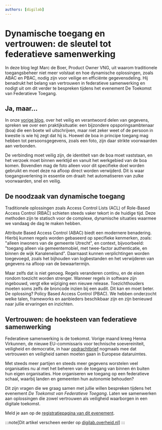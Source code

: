 ```yaml
---
authors: [digilab]
---
```

# Dynamische toegang en vertrouwen: de sleutel tot federatieve samenwerking

In deze blog legt Marc de Boer, Product Owner VNG, uit waarom traditionele toegangsbeheer niet meer volstaat en hoe dynamische oplossingen, zoals ABAC en PBAC, nodig zijn voor veilige en efficiënte gegevensdeling. Hij benadrukt het belang van vertrouwen in federatieve samenwerking en nodigt uit om dit verder te bespreken tijdens het evenement De Toekomst van Federatieve Toegang.

<!-- truncate -->

## Ja, maar…

In onze [vorige blog](https://digilab.overheid.nl/blog/delen-van-gegevens-dat-kan-en-moet-beter/), over het veilig en verantwoord delen van gegevens, spreken we over een praktijksituatie: een bijzondere opsporingsambtenaar (boa) die een boete wil uitschrijven, maar niet zeker weet of de persoon in kwestie is wie hij zegt dat hij is. Hoewel de boa in principe toegang mag hebben tot persoonsgegevens, zoals een foto, zijn daar strikte voorwaarden aan verbonden.

De verbinding moet veilig zijn, de identiteit van de boa moet vaststaan, en het verzoek moet binnen werktijd en vanuit het werkgebied van de boa komen. Bovendien mag de foto alleen voor dit specifieke doel worden gebruikt en moet deze na afloop direct worden verwijderd. Dit is waar toegangsverlening in essentie om draait: het automatiseren van zulke voorwaarden, snel en veilig.

## De noodzaak van dynamische toegang

Traditionele oplossingen zoals Access Control Lists (ACL) of Role-Based Access Control (RBAC) schieten steeds vaker tekort in de huidige tijd. Deze methoden zijn te statisch voor de complexe, dynamische situaties waarmee we vandaag de dag te maken hebben.

Attribute Based Access Control (ABAC) biedt een modernere benadering. Hierbij kunnen regels worden gebaseerd op specifieke kenmerken, zoals: "alleen inwoners van de gemeente Utrecht", en context, bijvoorbeeld: "toegang alleen via gemeentemobiel, met twee-factor authenticatie, en binnen de wijk Kanaleneiland". Daarnaast kunnen verplichtingen worden toegevoegd, zoals het bijhouden van logbestanden en het verwijderen van gegevens na afloop van de bewaartermijn.

Maar zelfs dat is niet genoeg. Regels veranderen continu, en de eisen rondom toezicht worden strenger. Wanneer regels in software zijn ingebouwd, vergt elke wijziging een nieuwe release. Toezichthouders moeten soms zelfs de broncode inzien bij een audit. Dit kan en moet beter. De oplossing? Policy Based Access Control (PBAC). We hebben onderzocht welke talen, frameworks en aanbieders beschikbaar zijn en zijn benieuwd naar jullie ervaringen en inzichten.

## Vertrouwen: de hoeksteen van federatieve samenwerking

Federatieve samenwerking is de toekomst. Vorige maand kreeg Henna Virkunnen, de nieuwe EU-commissaris voor technische soevereiniteit, veiligheid en democratie, in haar [opdrachtbrief](https://commission.europa.eu/document/download/3b537594-9264-4249-a912-5b102b7b49a3_en?filename=Mission%20letter%20-%20VIRKKUNEN.pdf) nogmaals mee dat vertrouwen en veiligheid samen moeten gaan in Europese dataruimtes.

<!-- ![](/uploads/henna-virkkunen_1.jpg) -->

Met steeds meer partijen en steeds meer gegevens worstelen veel organisaties nu al met het beheren van de toegang van binnen én buiten hun eigen organisaties. Hoe organiseren we toegang op een federatieve schaal, waarbij landen en gemeenten hun autonomie behouden?

Dit zijn vragen die we graag samen met jullie willen bespreken tijdens het evenement *De Toekomst van Federatieve Toegang*. Laten we samenwerken aan oplossingen die zowel vertrouwen als veiligheid waarborgen in een digitale toekomst.

Meld je aan op de [registratiepagina van dit evenement](https://digilab.pleio.nl/groups/view/fdadad2d-155d-4395-a010-67003d2d9e8a/de-toekomst-van-federatieve-toegang/events/view/80376d03-aef4-4d12-be91-e9c1b5c1fffc/de-toekomst-van-federatieve-toegang).

:::note[Dit artikel verscheen eerder op [digilab.overheid.nl](https://digilab.overheid.nl/blog/dynamische-toegang-en-vertrouwen-de-sleutel-tot-federatieve-samenwerking/)]
:::
